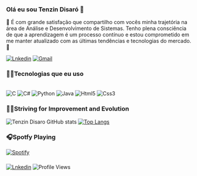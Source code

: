 ### Olá eu sou Tenzin Disaró 👋
🚀 É com grande satisfação que compartilho com vocês minha trajetória na área de Análise e Desenvolvimento de Sistemas. Tenho plena consciência de que a aprendizagem é um processo contínuo e estou comprometido em me manter atualizado com as últimas tendências e tecnologias do mercado.🚀

[![Lnkedin](https://img.shields.io/badge/LinkedIn-0077B5?style=for-the-badge&logo=linkedin&logoColor=white)](https://www.linkedin.com/in/tenzindisaro/)
[![Gmail](https://img.shields.io/badge/Gmail-D14836?style=for-the-badge&logo=gmail&logoColor=white)](mailto:tengobilt@gmail.com)


### 👨‍💻Tecnologias que eu uso 

<div style="display: inline_block"><br/>
   <img align="center" alt="C" src="https://img.shields.io/badge/C-00599C?style=for-the-badge&logo=c&logoColor=white" />
   <img align="center" alt="C#" src="https://img.shields.io/badge/C%23-239120?style=for-the-badge&logo=c-sharp&logoColor=white" />
  <img align="center" alt="Python" src="https://img.shields.io/badge/Python-3776AB?style=for-the-badge&logo=python&logoColor=white" />
  <img align="center" alt="Java" src="https://img.shields.io/badge/JavaScript-F7DF1E?style=for-the-badge&logo=javascript&logoColor=black" />
    <img align="center" alt="Html5" src="https://img.shields.io/badge/HTML-239120?style=for-the-badge&logo=html5&logoColor=white" />
  <img align="center" alt="Css3" src="https://img.shields.io/badge/CSS-239120?&style=for-the-badge&logo=css3&logoColor=white" />
  </div>

### 🚴‍♂️Striving for Improvement and Evolution
   
  ![Tenzin Disaro GitHub stats](https://github-readme-stats-x35s-git-master-tenzindisaro.vercel.app/api?username=tenzindisaro&show_icons=true&theme=dracula)
  [![Top Langs](https://github-readme-stats-x35s-git-master-tenzindisaro.vercel.app/api/top-langs/?username=tenzindisaro&layout=compact)](https://github.com/anuraghazra/github-readme-stats)

### 🎧Spotfy Playing

  [![Spotify](https://novatorem-t7uy-tenzindisaro.vercel.app/api/spotify?background_color=0d1117&border_color=ffffff)](https://open.spotify.com/user/22oipunbsn4vln3pbmtpxrd3y)

###
[![Lnkedin](https://img.shields.io/badge/GitHub-100000?style=for-the-badge&logo=github&logoColor=white)]([https://www.linkedin.com/in/tenzindisaro/](https://github.com/tenzindisaro)https://github.com/tenzindisaro)
![Profile Views](https://komarev.com/ghpvc/?username=tenzindisaro&color=lightgrey&style=for-the-badge&label=PROFILE+VIEWS)





 


